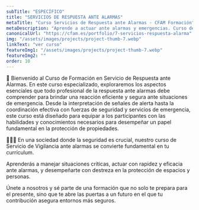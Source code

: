 ```yaml
---
subTitle: "ESPECÍFICO" 
title: "SERVICIOS DE RESPUESTA ANTE ALARMAS"
metaTitle: "Curso Servicios de Respuesta ante Alarmas - CFAM Formación"
metaDescription: "Aprende a actuar ante alarmas y emergencias. Curso de respuesta ante alarmas en CFAM Formación."
canonicalUrl: "https://cfam.es/portfolio/7-servicios-respuesta-alarma"
img: "/assets/images/projects/project-thumb-7.webp"
linkText: "ver curso"
featureImg1: "/assets/images/projects/project-thumb-7.webp"
featureImg2: ""
order: 10
---
```

🚨 Bienvenido al Curso de Formación en Servicio de Respuesta ante Alarmas. En este curso especializado, exploraremos 
los aspectos esenciales que todo profesional de la respuesta ante alarmas debe comprender para brindar una reacción 
eficiente y segura ante situaciones de emergencia. Desde la interpretación de señales de alerta hasta la coordinación 
efectiva con fuerzas de seguridad y servicios de emergencia, este curso está diseñado para equipar a los participantes 
con las habilidades y conocimientos necesarios para desempeñar un papel fundamental en la protección de propiedades. 

👮‍♂️👮 En una sociedad donde la seguridad es crucial, nuestro curso de Servicio de Vigilancia ante alarmas se convierte 
fundamental en tu currículum.

Aprenderás a manejar situaciones críticas, actuar con rapidez y eficacia ante alarmas, y desempeñarte con destreza en 
la protección de espacios y personas. 


Únete a nosotros y sé parte de una formación que no solo te prepara para el presente, sino que te abre las puertas a
un futuro en el que tu contribución asegura entornos más seguros.